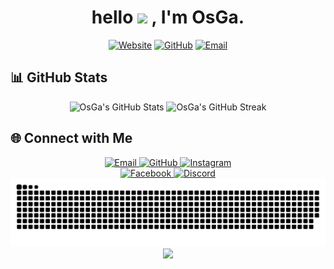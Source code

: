 <h1 align="center">hello  <img src = "https://raw.githubusercontent.com/MartinHeinz/MartinHeinz/master/wave.gif" width = 30px> , I'm OsGa.</h1>

<div align="center">
  
  [![Website](https://img.shields.io/badge/Website-osga.dev-blue?style=for-the-badge&logo=About.me&logoColor=white)](https://www.osga.dev)
  [![GitHub](https://img.shields.io/badge/GitHub-osga24-black?style=for-the-badge&logo=github)](https://github.com/osga24)
  [![Email](https://img.shields.io/badge/Email-osga%40啥.tw-red?style=for-the-badge&logo=gmail&logoColor=white)](mailto:oscarhuang950324@gmail.com)
  
</div>


## 📊 GitHub Stats

<div align="center">
  <img src="https://github-readme-stats.vercel.app/api?username=osga24&show_icons=true&theme=tokyonight&hide_border=true&bg_color=0D1117" width="48%" alt="OsGa's GitHub Stats"/>
  <img src="https://github-readme-streak-stats.herokuapp.com/?user=osga24&theme=tokyonight&hide_border=true&background=0D1117" width="48%" alt="OsGa's GitHub Streak"/>
</div>

## 🌐 Connect with Me

<div align="center">
  <a href="mailto:me@osga.lol">
    <img src="https://img.shields.io/badge/Email-me%40osga.lol-%23D14836?style=for-the-badge&logo=gmail" alt="Email"/>
  </a>
  <a href="https://github.com/OsGa24">
    <img src="https://img.shields.io/badge/github-OsGa24-%23181717?style=for-the-badge&logo=github" alt="GitHub"/>
  </a>
  <a href="https://instagram.com/os324_">
    <img src="https://img.shields.io/badge/Instagram-os324_-%23E4405F?style=for-the-badge&logo=instagram&logoColor=white" alt="Instagram"/>
  </a>
  <br/>
  <a href="https://facebook.com/profile.php">
    <img src="https://img.shields.io/badge/Facebook-Oscar_Huang-%231877F2?style=for-the-badge&logo=facebook&logoColor=white" alt="Facebook"/>
  </a>
  <a href="https://discord.com/users/osga_">
    <img src="https://img.shields.io/badge/Discord-osga__-%237289DA?style=for-the-badge&logo=discord&logoColor=white" alt="Discord"/>
  </a>
</div>

<div align="center">
    
</div>

<div align="center">
  <picture>
    <source media="(prefers-color-scheme: dark)" srcset="https://raw.githubusercontent.com/osga24/osga24/output/github-snake-dark.svg" />
    <source media="(prefers-color-scheme: light)" srcset="https://raw.githubusercontent.com/osga24/osga24/output/github-snake.svg" />
    <img alt="github-snake" src="https://raw.githubusercontent.com/osga24/osga24/output/github-snake.svg" /> 
  </picture>
  <img src="https://capsule-render.vercel.app/api?type=waving&color=gradient&height=100&section=footer"/>
</div>
